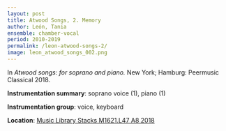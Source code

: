 ```yaml
---
layout: post
title: Atwood Songs, 2. Memory
author: León, Tania
ensemble: chamber-vocal
period: 2010-2019
permalink: /leon-atwood-songs-2/
image: leon_atwood_songs_002.png
---
```


In *Atwood songs: for soprano and piano.* New York; Hamburg: Peermusic Classical 2018.

**Instrumentation summary**: soprano voice (1), piano (1) 

**Instrumentation group**: voice, keyboard

**Location**: <a href="https://tufts.primo.exlibrisgroup.com/permalink/01TUN_INST/1kc9gia/alma991018215939203851" target="_blank">Music Library Stacks M1621.L47 A8 2018</a>